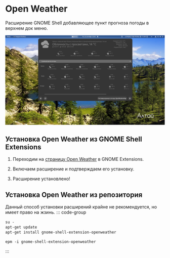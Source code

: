 # Open Weather
Расширение GNOME Shell добавляющее пункт прогноза погоды в верхнем док меню.

![Демонстрация интерфейса open weather](./public/openweather/openweather.png)

## Установка Open Weather из GNOME Shell Extensions <Badge type="info" text="GNOME Shell Extensions" />

1. Переходим на [страницу Open Weather](https://extensions.gnome.org/extension/750/openweather/) в GNOME Extensions.

2. Включаем расширение и подтверждаем его установку.

3. Расширение установлено!

## Установка Open Weather из репозитория <Badge type="warning" text="sisyphus" />

Данный способ установки расширений крайне не рекомендуется, но имеет право на жзинь.
::: code-group
```shell[apt-get]
su -
apt-get update
apt-get install gnome-shell-extension-openweather
```
```shell[epm]
epm -i gnome-shell-extension-openweather
```
:::